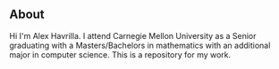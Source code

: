 
## About
Hi I'm Alex Havrilla. I attend Carnegie Mellon University as a Senior graduating with a Masters/Bachelors in mathematics with an additional major in computer science. This is a repository for my work.
